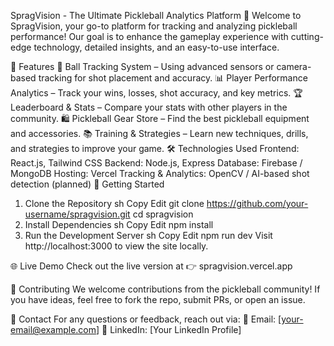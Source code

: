 SpragVision - The Ultimate Pickleball Analytics Platform 🏓
Welcome to SpragVision, your go-to platform for tracking and analyzing pickleball performance! Our goal is to enhance the gameplay experience with cutting-edge technology, detailed insights, and an easy-to-use interface.

🚀 Features
🎯 Ball Tracking System – Using advanced sensors or camera-based tracking for shot placement and accuracy.
📊 Player Performance Analytics – Track your wins, losses, shot accuracy, and key metrics.
🏆 Leaderboard & Stats – Compare your stats with other players in the community.
🛍️ Pickleball Gear Store – Find the best pickleball equipment and accessories.
📚 Training & Strategies – Learn new techniques, drills, and strategies to improve your game.
🛠️ Technologies Used
Frontend: React.js, Tailwind CSS
Backend: Node.js, Express
Database: Firebase / MongoDB
Hosting: Vercel
Tracking & Analytics: OpenCV / AI-based shot detection (planned)
📌 Getting Started
1. Clone the Repository
sh
Copy
Edit
git clone https://github.com/your-username/spragvision.git
cd spragvision
2. Install Dependencies
sh
Copy
Edit
npm install
3. Run the Development Server
sh
Copy
Edit
npm run dev
Visit http://localhost:3000 to view the site locally.

🌐 Live Demo
Check out the live version at 👉 spragvision.vercel.app

📢 Contributing
We welcome contributions from the pickleball community! If you have ideas, feel free to fork the repo, submit PRs, or open an issue.

📧 Contact
For any questions or feedback, reach out via:
📩 Email: [your-email@example.com]
🔗 LinkedIn: [Your LinkedIn Profile]


